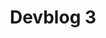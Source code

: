 ---
slug: 3
title: Devblog 3
description: As with so many of the best things life has to offer, we at Scrap Mechanic HQ find ourselves tired and satisfied after a prolonged period of some considerable exertion.
image: images/devblog/3/title.png
toc_max_heading_level: 4
draft: true
---